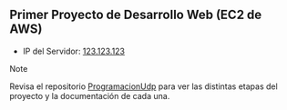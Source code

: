 ## Primer Proyecto de Desarrollo Web (EC2 de AWS) ##


- IP del Servidor: [123.123.123](123.123.123.123)

> [!NOTE]
> Revisa el repositorio [ProgramacionUdp](https://github.com/maxxee1/ProgramacionUdp) para ver las distintas etapas del proyecto y la documentación de cada una.
 
